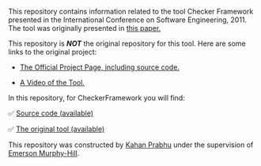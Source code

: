 This repository contains information related to the tool Checker Framework presented in the International Conference on Software Engineering, 2011. The tool was originally presented in [this paper.](http://homes.cs.washington.edu/~mernst/pubs/pluggable-checkers-issta2008.pdf)

This repository is <i><b>NOT</b></i> the original repository for this tool. Here are some links to the original project:

* [The Official Project Page, including source code.](http://types.cs.washington.edu/checker-framework/)

* [A Video of the Tool.](https://www.youtube.com/watch?v=eQAs-eJ5a8c)

In this repository, for CheckerFramework you will find:

:white_check_mark: [Source code (available)](https://github.com/SoftwareEngineeringToolDemos/checker-framework/tree/master/checker/src)

:white_check_mark: [The original tool (available)](http://types.cs.washington.edu/checker-framework/eclipse/)

This repository was constructed by [Kahan Prabhu](https://github.com/KahanPrabhu) under the supervision of [Emerson Murphy-Hill](https://github.com/CaptainEmerson).

